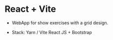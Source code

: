 # React + Vite

* WebApp for show exercises with a grid design.

* Stack: Yarn / Vite React JS + Bootstrap
